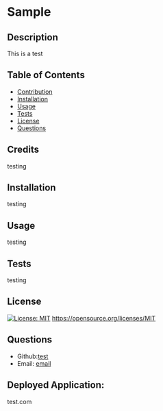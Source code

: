 # Sample
## Description
This is a test

## Table of Contents
* [Contribution](#credits)
* [Installation](#installation)
* [Usage](#usage)
* [Tests](#tests)
* [License](#license)
* [Questions](#questions)

## Credits
testing
## Installation
testing
## Usage
testing
## Tests
testing
## License

  [![License: MIT](https://img.shields.io/badge/License-MIT-brightgreen.svg)](https://opensource.org/licenses/MIT)
  https://opensource.org/licenses/MIT


## Questions
* Github:[test](https://github.com/test)
* Email: [email](test@gmail.com)
## Deployed Application: 
test.com 